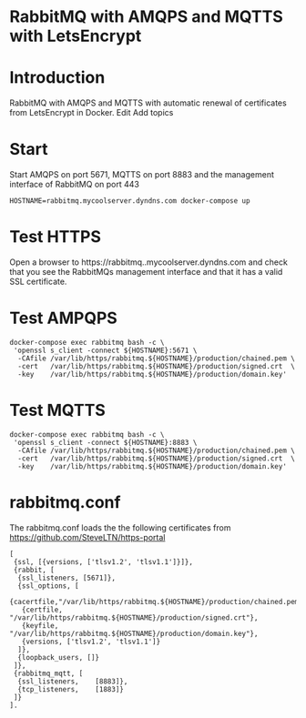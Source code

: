 # RabbitMQ with AMQPS and MQTTS with LetsEncrypt 

# Introduction

RabbitMQ with AMQPS and MQTTS with automatic renewal of certificates from LetsEncrypt in Docker. Edit
Add topics

# Start

Start AMQPS on port 5671, MQTTS on port 8883 and the management interface of RabbitMQ on port 443 

```
HOSTNAME=rabbitmq.mycoolserver.dyndns.com docker-compose up
```

# Test HTTPS

Open a browser to https://rabbitmq..mycoolserver.dyndns.com and check that you see the RabbitMQs management interface and that it has a valid SSL certificate.

# Test AMPQPS

```
docker-compose exec rabbitmq bash -c \
 'openssl s_client -connect ${HOSTNAME}:5671 \
  -CAfile /var/lib/https/rabbitmq.${HOSTNAME}/production/chained.pem \
  -cert   /var/lib/https/rabbitmq.${HOSTNAME}/production/signed.crt  \
  -key    /var/lib/https/rabbitmq.${HOSTNAME}/production/domain.key'
```

# Test MQTTS

```
docker-compose exec rabbitmq bash -c \
 'openssl s_client -connect ${HOSTNAME}:8883 \
  -CAfile /var/lib/https/rabbitmq.${HOSTNAME}/production/chained.pem \
  -cert   /var/lib/https/rabbitmq.${HOSTNAME}/production/signed.crt  \
  -key    /var/lib/https/rabbitmq.${HOSTNAME}/production/domain.key'
```

# rabbitmq.conf

The rabbitmq.conf loads the the following certificates from https://github.com/SteveLTN/https-portal

```
[
 {ssl, [{versions, ['tlsv1.2', 'tlsv1.1']}]},
 {rabbit, [
  {ssl_listeners, [5671]},
  {ssl_options, [
   {cacertfile,"/var/lib/https/rabbitmq.${HOSTNAME}/production/chained.pem"},
   {certfile,  "/var/lib/https/rabbitmq.${HOSTNAME}/production/signed.crt"},
   {keyfile,   "/var/lib/https/rabbitmq.${HOSTNAME}/production/domain.key"},
   {versions, ['tlsv1.2', 'tlsv1.1']}
  ]},
  {loopback_users, []}
 ]},
 {rabbitmq_mqtt, [
  {ssl_listeners,    [8883]},
  {tcp_listeners,    [1883]}
 ]}
].
```

